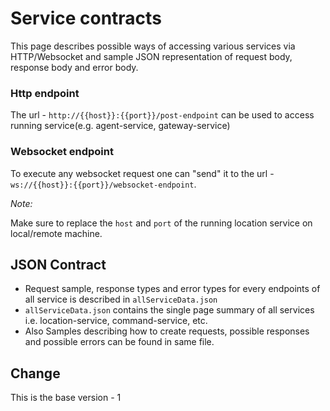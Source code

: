 # Service contracts

This page describes possible ways of accessing various services via HTTP/Websocket and sample JSON representation of request body, response body and error body.

### Http endpoint

The url - `http://{{host}}:{{port}}/post-endpoint` can be used to access running service(e.g. agent-service, gateway-service)

### Websocket endpoint

To execute any websocket request one can "send" it to the url - `ws://{{host}}:{{port}}/websocket-endpoint`.

_Note:_

Make sure to replace the `host` and `port` of the running location service on local/remote machine.

## JSON Contract
* Request sample, response types and error types for every endpoints of all service is described in `allServiceData.json`
* `allServiceData.json` contains the single page summary of all services i.e. location-service, command-service, etc.
* Also Samples describing how to create requests, possible responses and possible errors can be found in same file.

## Change

This is the base version - 1

